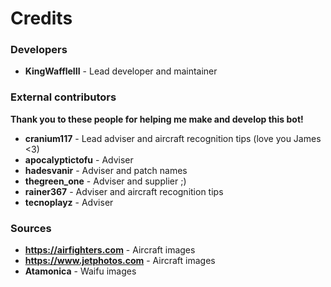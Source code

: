 # Credits

### Developers

-   **KingWaffleIII** - Lead developer and maintainer

### External contributors

**Thank you to these people for helping me make and develop this bot!**

-   **cranium117** - Lead adviser and aircraft recognition tips (love you James <3)
-   **apocalyptictofu** - Adviser
-   **hadesvanir** - Adviser and patch names
-   **thegreen_one** - Adviser and supplier ;)
-   **rainer367** - Adviser and aircraft recognition tips
-   **tecnoplayz** - Adviser

### Sources

-   **https://airfighters.com** - Aircraft images
-   **https://www.jetphotos.com** - Aircraft images
-   **Atamonica** - Waifu images
